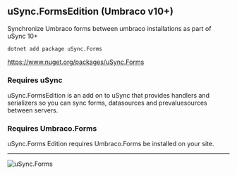 ## uSync.FormsEdition (Umbraco v10+)

Synchronize Umbraco forms between umbraco installations as part of uSync 10+

```
dotnet add package uSync.Forms
```

https://www.nuget.org/packages/uSync.Forms


### Requires uSync
uSync.FormsEdition is an add on to uSync that provides handlers and serializers 
so you can sync forms, datasources and prevaluesources between servers. 

### Requires Umbraco.Forms
uSync.Forms Edition requires Umbraco.Forms be installed on your site.


---

![uSync.Forms](./screenshots/usync-dashboard.png)
